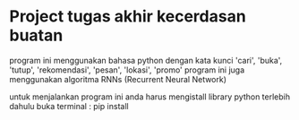 # Project tugas akhir kecerdasan buatan

program ini menggunakan bahasa python dengan kata kunci 'cari', 'buka', 'tutup', 'rekomendasi', 'pesan', 'lokasi', 'promo' 
program ini juga menggunakan algoritma RNNs (Recurrent Neural Network)

untuk menjalankan program ini anda harus mengistall library python terlebih dahulu
buka terminal : pip install <nama library>
